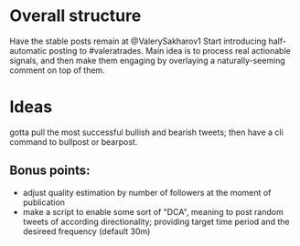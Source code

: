 

# Overall structure
Have the stable posts remain at @ValerySakharov1
Start introducing half-automatic posting to #valeratrades. Main idea is to process real actionable signals, and then make them engaging by overlaying a naturally-seeming comment on top of them.


# Ideas
gotta pull the most successful bullish and bearish tweets; then have a cli command to bullpost or bearpost.

## Bonus points:
- adjust quality estimation by number of followers at the moment of publication
- make a script to enable some sort of "DCA", meaning to post random tweets of according directionality; providing target time period and the desireed frequency (default 30m)
